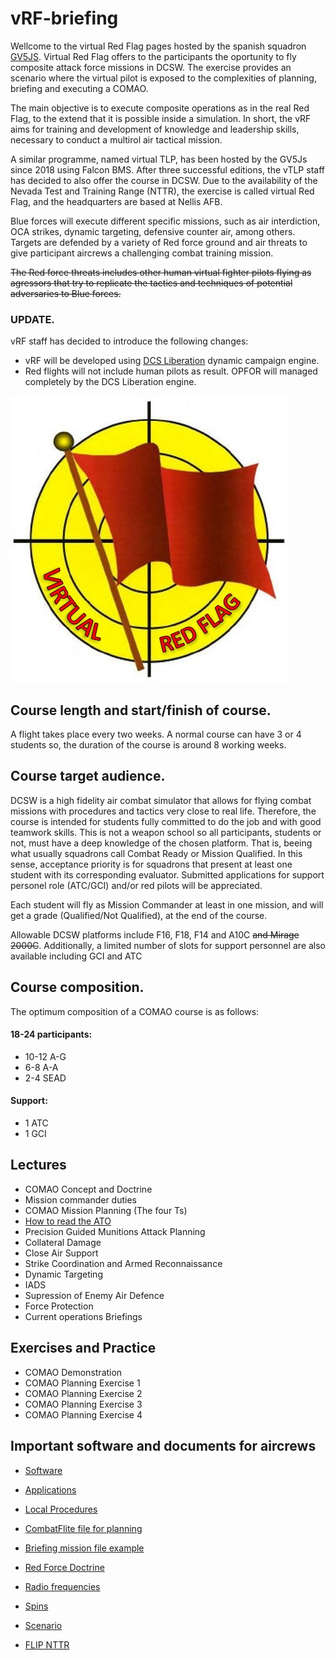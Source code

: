 # vRF-briefing
Wellcome to the virtual Red Flag pages hosted by the spanish squadron [GV5JS](http://foro.gv5js.com/). Virtual Red Flag offers to the participants the oportunity to fly composite attack force missions in DCSW. The exercise provides an scenario where the virtual pilot is exposed to the complexities of planning, briefing and executing a  COMAO.

The main objective is to execute composite operations as in the real Red Flag, to the extend that it is possible inside a simulation. In short, the vRF aims for training and development of knowledge and leadership skills, necessary to conduct a multirol air tactical mission.

A similar programme, named virtual TLP, has been hosted by the GV5Js since 2018 using Falcon BMS. After three successful editions, the vTLP staff has decided to also offer the course in DCSW. Due to the availability of the Nevada Test and Training Range (NTTR), the exercise is called virtual Red Flag, and the headquarters are based at Nellis AFB.
 
Blue forces will execute different specific missions, such as air interdiction, OCA strikes, dynamic targeting, defensive counter air, among others. Targets are defended by a variety of Red force ground and air threats to give participant aircrews a challenging combat training mission.
 
~~The Red force threats includes other human virtual fighter pilots flying as agressors that try to replicate the tactics and techniques of potential adversaries to Blue forces.~~
### UPDATE.
vRF staff has decided to introduce the following changes:
- vRF will be developed using [DCS Liberation](https://github.com/Khopa/dcs_liberation/wiki/Getting-started) dynamic campaign engine.
- Red flights will not include human pilots as result. OPFOR will managed completely by the DCS Liberation engine. 


![](Images/LogovRF.JPG)

## Course length and start/finish of course.

A flight takes place every two weeks. A normal course can have 3 or 4 students so, the duration of the course is around 8 working weeks.

## Course target audience.

DCSW is a high fidelity air combat simulator that allows for flying combat missions with procedures and tactics very close to real life. Therefore, the course is
 intended for students fully committed to do  the job and with good teamwork skills. This is not a weapon school so all participants, students or not, must have a deep knowledge 
 of the chosen platform. That is, beeing what usually squadrons call Combat Ready or Mission Qualified. In this sense, acceptance priority is for squadrons that
 present at least one student with its corresponding evaluator. Submitted applications for support personel role (ATC/GCI) and/or red pilots will be appreciated.


 Each student will fly as Mission Commander at least in one mission, and will get a grade (Qualified/Not Qualified), at the end of the course. 
 
 Allowable DCSW platforms include F16, F18, F14 and A10C ~~and Mirage 2000C~~. Additionally, a limited number of slots for support personnel are also available including GCI and ATC 

## Course composition.

The optimum composition of a COMAO course is as follows:

#### 18-24  participants:
- 10-12 A-G
- 6-8 A-A
- 2-4 SEAD

#### Support:
- 1 ATC
- 1 GCI

## Lectures
- COMAO Concept and Doctrine
- Mission commander duties
- COMAO Mission Planning (The four Ts)
- [How to read the ATO](./docs/Lectures/ATO.md)
- Precision Guided Munitions Attack Planning
- Collateral Damage
- Close Air Support
- Strike Coordination and Armed Reconnaissance
- Dynamic Targeting
- IADS
- Supression of Enemy Air Defence
- Force Protection
- Current operations Briefings

## Exercises and Practice
- COMAO Demonstration
- COMAO Planning Exercise 1
- COMAO Planning Exercise 2
- COMAO Planning Exercise 3
- COMAO Planning Exercise 4


## Important software and documents for aircrews
* [Software](./docs/software.md)

* [Applications](./docs/external.md)

* [Local Procedures](./docs/LocalProcedures.md)

* [CombatFlite file for planning](files/vRFCombatFlite.cf)

* [Briefing mission file example](files/Briefing_vRF.pptx)

* [Red Force Doctrine](./docs/RedDoctrine.md)

* [Radio frequencies](./docs/freqs.md)

* [Spins](files/spins.pdf)

* [Scenario](./docs/scenario.md)

* [FLIP NTTR](files/476vFGFlightInfoPubNevada.pdf)



